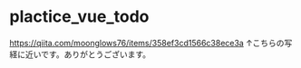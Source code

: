 # plactice_vue_todo
https://qiita.com/moonglows76/items/358ef3cd1566c38ece3a
↑こちらの写経に近いです。ありがとうございます。
